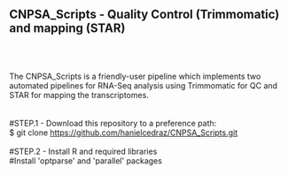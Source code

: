 
## CNPSA_Scripts - Quality Control (Trimmomatic) and mapping (STAR)
<br>
<br>

The CNPSA_Scripts is a friendly-user pipeline which implements two automated pipelines for RNA-Seq analysis using Trimmomatic for QC and  STAR for mapping the transcriptomes.
<br>
<br>
<br>
#STEP.1 - Download this repository to a preference path:<br>
	 $ git clone https://github.com/hanielcedraz/CNPSA_Scripts.git
<br>
<br>
#STEP.2 - Install R and required libraries<br>
	#Install 'optparse' and 'parallel' packages
